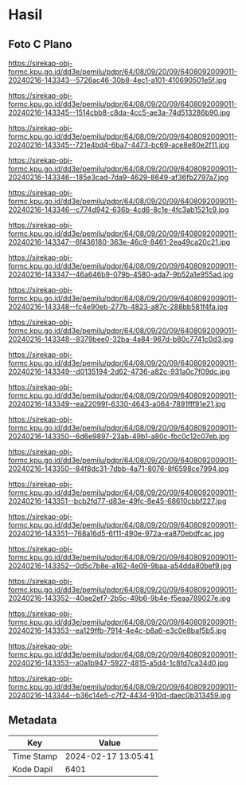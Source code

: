 # Hasil

## Foto C Plano

https://sirekap-obj-formc.kpu.go.id/dd3e/pemilu/pdpr/64/08/09/20/09/6408092009011-20240216-143343--5726ac46-30b8-4ec1-a101-410690501e5f.jpg

https://sirekap-obj-formc.kpu.go.id/dd3e/pemilu/pdpr/64/08/09/20/09/6408092009011-20240216-143345--1514cbb8-c8da-4cc5-ae3a-74d513286b90.jpg

https://sirekap-obj-formc.kpu.go.id/dd3e/pemilu/pdpr/64/08/09/20/09/6408092009011-20240216-143345--721e4bd4-6ba7-4473-bc69-ace8e80e2f11.jpg

https://sirekap-obj-formc.kpu.go.id/dd3e/pemilu/pdpr/64/08/09/20/09/6408092009011-20240216-143346--185e3cad-7da9-4629-8649-af36fb2797a7.jpg

https://sirekap-obj-formc.kpu.go.id/dd3e/pemilu/pdpr/64/08/09/20/09/6408092009011-20240216-143346--c774d942-636b-4cd6-8c1e-4fc3ab1521c9.jpg

https://sirekap-obj-formc.kpu.go.id/dd3e/pemilu/pdpr/64/08/09/20/09/6408092009011-20240216-143347--6f436180-363e-46c9-8461-2ea49ca20c21.jpg

https://sirekap-obj-formc.kpu.go.id/dd3e/pemilu/pdpr/64/08/09/20/09/6408092009011-20240216-143347--46a646b9-079b-4580-ada7-9b52a1e955ad.jpg

https://sirekap-obj-formc.kpu.go.id/dd3e/pemilu/pdpr/64/08/09/20/09/6408092009011-20240216-143348--fc4e90eb-277b-4823-a87c-288bb581f4fa.jpg

https://sirekap-obj-formc.kpu.go.id/dd3e/pemilu/pdpr/64/08/09/20/09/6408092009011-20240216-143348--8379bee0-32ba-4a84-967d-b80c7741c0d3.jpg

https://sirekap-obj-formc.kpu.go.id/dd3e/pemilu/pdpr/64/08/09/20/09/6408092009011-20240216-143349--d0135194-2d62-4736-a82c-931a0c7f09dc.jpg

https://sirekap-obj-formc.kpu.go.id/dd3e/pemilu/pdpr/64/08/09/20/09/6408092009011-20240216-143349--ea22099f-6330-4643-a064-7891fff91e21.jpg

https://sirekap-obj-formc.kpu.go.id/dd3e/pemilu/pdpr/64/08/09/20/09/6408092009011-20240216-143350--6d6e9897-23ab-49b1-a80c-fbc0c12c07eb.jpg

https://sirekap-obj-formc.kpu.go.id/dd3e/pemilu/pdpr/64/08/09/20/09/6408092009011-20240216-143350--84f8dc31-7dbb-4a71-8076-8f6598ce7994.jpg

https://sirekap-obj-formc.kpu.go.id/dd3e/pemilu/pdpr/64/08/09/20/09/6408092009011-20240216-143351--bcb2fd77-d83e-49fc-8e45-68610cbbf227.jpg

https://sirekap-obj-formc.kpu.go.id/dd3e/pemilu/pdpr/64/08/09/20/09/6408092009011-20240216-143351--768a16d5-6f11-490e-972a-ea870ebdfcac.jpg

https://sirekap-obj-formc.kpu.go.id/dd3e/pemilu/pdpr/64/08/09/20/09/6408092009011-20240216-143352--0d5c7b8e-a162-4e09-9baa-a54dda80bef9.jpg

https://sirekap-obj-formc.kpu.go.id/dd3e/pemilu/pdpr/64/08/09/20/09/6408092009011-20240216-143352--40ae2ef7-2b5c-49b6-9b4e-f5eaa789027e.jpg

https://sirekap-obj-formc.kpu.go.id/dd3e/pemilu/pdpr/64/08/09/20/09/6408092009011-20240216-143353--ea129ffb-7914-4e4c-b8a6-e3c0e8baf5b5.jpg

https://sirekap-obj-formc.kpu.go.id/dd3e/pemilu/pdpr/64/08/09/20/09/6408092009011-20240216-143353--a0a1b947-5927-4815-a5d4-1c8fd7ca34d0.jpg

https://sirekap-obj-formc.kpu.go.id/dd3e/pemilu/pdpr/64/08/09/20/09/6408092009011-20240216-143344--b36c14e5-c7f2-4434-910d-daec0b313459.jpg


## Metadata

| Key        | Value               |
| ---------- | ------------------- |
| Time Stamp | 2024-02-17 13:05:41 |
| Kode Dapil | 6401                |



